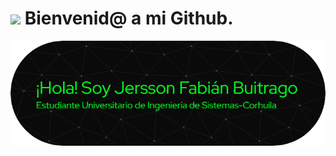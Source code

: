 # <img src="https://media.giphy.com/media/lGhBlBMIN2XsEteTN3/giphy.gif" width="150"/> Bienvenid@ a mi Github.

![Banner de Jersson Fabián Buitrago](Img/banner.png)



<!--
**JerssonF/JerssonF** is a ✨ _special_ ✨ repository because its `README.md` (this file) appears on your GitHub profile.

Here are some ideas to get you started:

- 🔭 I’m currently working on ...
- 🌱 I’m currently learning ...
- 👯 I’m looking to collaborate on ...
- 🤔 I’m looking for help with ...
- 💬 Ask me about ...
- 📫 How to reach me: ...
- 😄 Pronouns: ...
- ⚡ Fun fact: ...
-->
